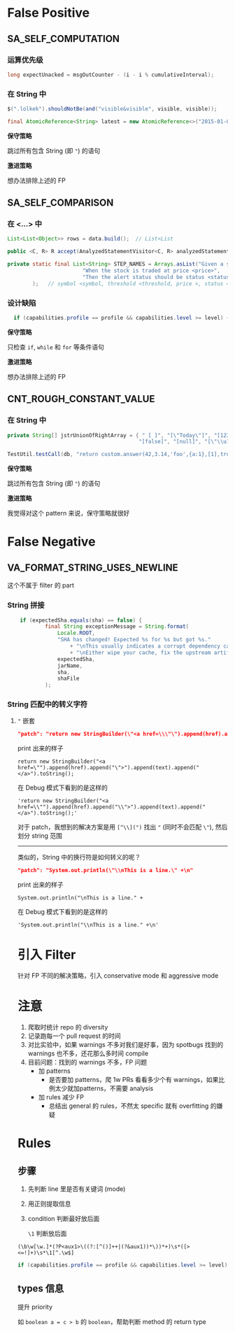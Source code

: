 # False Positive

## SA_SELF_COMPUTATION

### 运算优先级
```java
long expectUnacked = msgOutCounter - (i - i % cumulativeInterval);
```

### 在 String 中
```java
$(".lolkek").shouldNotBe(and("visible&visible", visible, visible));    // visible&visible

final AtomicReference<String> latest = new AtomicReference<>("2015-01-01-00-00-00");  // 01-01, 00-00
```

**保守策略**

跳过所有包含 String (即 `"`) 的语句

**激进策略**

想办法排除上述的 FP

## SA_SELF_COMPARISON

### 在 <...> 中

```java
List<List<Object>> rows = data.build();  // List<List

public <C, R> R accept(AnalyzedStatementVisitor<C, R> analyzedStatementVisitor, C context) {  // R> R

private static final List<String> STEP_NAMES = Arrays.asList("Given a stock of symbol <symbol> and a threshold <threshold>",
                        "When the stock is traded at price <price>",
                        "Then the alert status should be status <status>"
        );   // symbol <symbol, threshold <threshold, price <, status <status
```

### 设计缺陷

```java
  if (capabilities.profile == profile && capabilities.level >= level) {  // level >= level
```



**保守策略**

只检查 `if`,  `while` 和 `for` 等条件语句

**激进策略**

想办法排除上述的 FP

## CNT_ROUGH_CONSTANT_VALUE

### 在 String 中

```java
private String[] jstrUnionOfRightArray = { " [ ]", "[\"Today\"]", "[1234]", "[-0]", "[1.2333]", " [3.14e+0]", " [-3.14E-0]", "[0e0]", "[true]", 
                                          "[false]", "[null]", "[\"\\u1234\"]", " [{\"name\":\"test\"}]", "[{}, [{}, []]]   " , "    "};  // 3.14

TestUtil.testCall(db, "return custom.answer(42,3.14,'foo',{a:1},[1],true,date(),datetime(),point({x:1,y:2})) as data", (row) -> assertEquals(9, ((List)row.get("data")).size()));  // 3.14
```

**保守策略**

跳过所有包含 String (即 `"`) 的语句

**激进策略**

我觉得对这个 pattern 来说，保守策略就很好

# False Negative

## VA_FORMAT_STRING_USES_NEWLINE

这个不属于 filter 的 part

### String 拼接

```java
	if (expectedSha.equals(sha) == false) {
            final String exceptionMessage = String.format(
                Locale.ROOT,
                "SHA has changed! Expected %s for %s but got %s."
                    + "\nThis usually indicates a corrupt dependency cache or artifacts changed upstream."
                    + "\nEither wipe your cache, fix the upstream artifact, or delete %s and run updateShas",
                expectedSha,
                jarName,
                sha,
                shaFile
            );
```

### String 匹配中的转义字符

1.  `"` 嵌套

    ```json
    "patch": "return new StringBuilder(\"<a href=\\\"\").append(href).append(\"\\\">\").append(text).append(\"</a>\").toString();"
    ```

    print 出来的样子

    ```
    return new StringBuilder("<a href=\"").append(href).append("\">").append(text).append("</a>").toString();
    ```

    在 Debug 模式下看到的是这样的

    ```
    'return new StringBuilder("<a href=\\"").append(href).append("\\">").append(text).append("</a>").toString();'
    ```

    对于 patch，我想到的解决方案是用 `[^\\](")` 找出 `"` (同时不会匹配 `\"`), 然后划分 string 范围

    ---

    类似的，String 中的换行符是如何转义的呢？

    ```json
    "patch": "System.out.println(\"\\nThis is a line.\" +\n"
    ```

    print 出来的样子

    ```
    System.out.println("\nThis is a line." +
    
    ```

    在 Debug 模式下看到的是这样的

    ```
    'System.out.println("\\nThis is a line." +\n'
    ```

    

    

    # 引入 Filter

    针对 FP 不同的解决策略，引入 conservative mode 和 aggressive mode

    

    # 注意

    1.  爬取时统计 repo 的 diversity
    2.  记录跑每一个 pull request 的时间
    3.  对比实验中，如果 warnings 不多对我们是好事，因为 spotbugs 找到的 warnings 也不多，还花那么多时间 compile
    4.  目前问题：找到的 warnings 不多，FP 问题
        -   加 patterns
            -   是否要加 patterns，爬 1w PRs 看看多少个有 warnings，如果比例太少就加patterns，不需要 analysis
        -   加 rules 减少 FP
            -   总结出 general 的 rules，不然太 specific 就有 overfitting 的嫌疑
    
    # Rules
    
    ## 步骤
    
    1.  先判断 line 里是否有关键词 (mode)
    
    2.  用正则提取信息
    
    3.  condition 判断最好放后面
    
        `\1` 判断放后面
    
    ```regexp
    (\b\w[\w.]*(?P<aux1>\((?:[^()]++|(?&aux1))*\))*+)\s*([><=!]+)\s*\1[^.\w$]
    ```
    
    ```java
    if (capabilities.profile == profile && capabilities.level >= level) { 
    ```
    
    ## types 信息
    
    提升 priority
    
    如 `boolean a = c > b` 的 `boolean`，帮助判断 method 的 return type
    
    
    
    